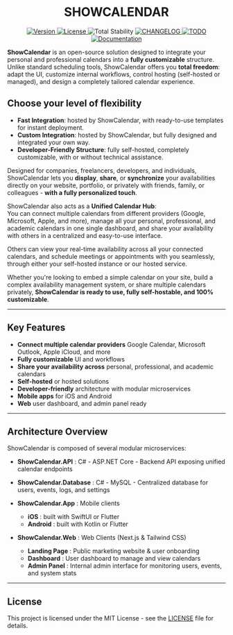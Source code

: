 <h1 align="center">
  <strong>SHOWCALENDAR</strong>
</h1>

<p align="center">
  <a href="https://img.shields.io/badge/version-WIP-blue.svg">
    <img src="https://img.shields.io/badge/version-WIP-blue.svg" alt="Version" />
  </a>
  <a href="LICENSE">
    <img src="https://img.shields.io/badge/license-MIT-blue.svg" alt="License" />
  </a>
  <img src="https://img.shields.io/badge/Total%20Stability-100%25-blue" alt="Total Stability" />
  <a href="CHANGELOG.md">
    <img src="https://img.shields.io/badge/CHANGELOG-blue.svg" alt="CHANGELOG" />
  </a>
  <a href="TODO.md">
    <img src="https://img.shields.io/badge/TODO-blue.svg" alt="TODO" />
  </a>
  <a href="docs/">
    <img src="https://img.shields.io/badge/DOCS-blue.svg" alt="Documentation" />
  </a>
</p>


**ShowCalendar** is an open-source solution designed to integrate your personal and professional calendars into a **fully customizable** structure.  
Unlike standard scheduling tools, ShowCalendar offers you **total freedom**: adapt the UI, customize internal workflows, control hosting (self-hosted or managed), and design a completely tailored calendar experience.

## Choose your level of flexibility

- **Fast Integration**: hosted by ShowCalendar, with ready-to-use templates for instant deployment.
- **Custom Integration**: hosted by ShowCalendar, but fully designed and integrated your own way.
- **Developer-Friendly Structure**: fully self-hosted, completely customizable, with or without technical assistance.

Designed for companies, freelancers, developers, and individuals, ShowCalendar lets you **display**, **share**, or **synchronize** your availabilities directly on your website, portfolio, or privately with friends, family, or colleagues - **with a fully personalized touch**.

ShowCalendar also acts as a **Unified Calendar Hub**:  
You can connect multiple calendars from different providers (Google, Microsoft, Apple, and more), manage all your personal, professional, and academic calendars in one single dashboard, and share your availability with others in a centralized and easy-to-use interface.

Others can view your real-time availability across all your connected calendars, and schedule meetings or appointments with you seamlessly, through either your self-hosted instance or our hosted service.

Whether you're looking to embed a simple calendar on your site, build a complex availability management system, or share multiple calendars privately, **ShowCalendar is ready to use, fully self-hostable, and 100% customizable**.

---

## Key Features

- **Connect multiple calendar providers** Google Calendar, Microsoft Outlook, Apple iCloud, and more
- **Fully customizable** UI and workflows
- **Share your availability across** personal, professional, and academic calendars
- **Self-hosted** or hosted solutions
- **Developer-friendly** architecture with modular microservices
- **Mobile apps** for iOS and Android
- **Web** user dashboard, and admin panel ready

---

## Architecture Overview

ShowCalendar is composed of several modular microservices:

- **ShowCalendar.API** : C# - ASP.NET Core - Backend API exposing unified calendar endpoints

- **ShowCalendar.Database** : C# - MySQL - Centralized database for users, events, logs, and settings

- **ShowCalendar.App** : Mobile clients

  - **iOS** : built with SwiftUI or Flutter
  - **Android** : built with Kotlin or Flutter

- **ShowCalendar.Web** : Web Clients (Next.js & Tailwind CSS)
  - **Landing Page** : Public marketing website & user onboarding
  - **Dashboard** : User dashboard to manage and view calendars
  - **Admin Panel** : Internal admin interface for monitoring users, events, and system stats

---

## License

This project is licensed under the MIT License - see the [LICENSE](LICENSE) file for details.
